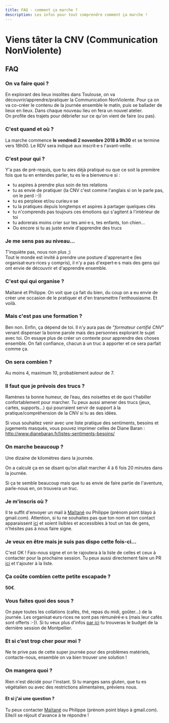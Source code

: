 ```yaml
---
title: FAQ - comment ça marche ?
description: Les infos pour tout comprendre comment ça marche !
---
```


# Viens tâter la CNV (Communication NonViolente)

## FAQ

### On va faire quoi ?

En explorant des lieux insolites dans Toulouse, on va découvrir/apprendre/pratiquer la Communication NonViolente. Pour ça on va co-créer le contenu de la journée ensemble le matin, puis se ballader de lieux en lieux.  Dans chaque nouveau lieu on fera un nouvel atelier.  
On profite des trajets pour débriefer sur ce qu'on vient de faire (ou pas).

### C'est quand et où ?

La marche commence **le vendredi 2 novembre 2018 à 9h30** et se termine vers 18h00.
Le RDV sera indiqué aux inscrit·e·s l'avant-veille.

### C'est pour qui ?

Y'a pas de pré-requis, que tu aies déjà pratiqué ou que ce soit la première fois que tu en entendes parler, tu es le·a bienvenu·e si :
- tu aspires à prendre plus soin de tes relations
- tu as envie de pratiquer (la CNV c'est comme l'anglais si on le parle pas, on le perd :-))
- tu es perplexe et/ou curieu·x·se
- tu la pratiques depuis longtemps et aspires à partager quelques clés
- tu n'comprends pas toujours ces émotions qui s'agitent à l'intérieur de toi 
- tu adorerais moins crier sur tes ami·e·s, tes enfants, ton chien... 
- Ou encore si tu as juste envie d'apprendre des trucs 

### Je me sens pas au niveau…

T’inquiète pas, nous non plus ;)  
Tout le monde est invité à prendre une posture d'apprenant·e (les organisat·eurs·rices y compris), il n'y a pas d'expert·e·s mais des gens qui ont envie de découvrir et d'apprendre ensemble.

### C'est qui qui organise ?

Maïtané et Philippe.
On voit que ça fait du bien, du coup on a eu envie de créer une occasion de le pratiquer et d'en transmettre l'enthousiasme.
Et voilà.

### Mais c'est pas une formation ?

Ben non. Enfin, ça dépend de toi. Il n'y aura pas de "*formateur certifié CNV*" venant dispenser la bonne parole mais des personnes explorant le sujet avec toi. On essaye plus de créer un contexte pour apprendre des choses ensemble. On fait confiance, chacun à un truc à apporter et ce sera parfait comme ça.

### On sera combien ?

Au moins 4, maximum 10, probablement autour de 7.

### Il faut que je prévois des trucs ?

Ramènes ta bonne humeur, de l’eau, des noisettes et de quoi t’habiller confortablement pour marcher. Tu peux aussi amener des trucs (jeux, cartes, supports...) qui pourraient servir de support à la pratique/compréhension de la CNV si tu as des idées.

Si vous souhaitez venir avec une liste pratique des sentiments, besoins et jugements masqués, vous pouvez imprimer celles de Diane Baran : http://www.dianebaran.fr/listes-sentiments-besoins/

### On marche beaucoup ?

Une dizaine de kilomètres dans la journée.

On a calculé ça en se disant qu’on allait marcher 4 à 6 fois 20 minutes dans la journée.

Si ça te semble beaucoup mais que tu as envie de faire partie de l'aventure, parle-nous en, on trouvera un truc.

### Je m'inscris où ?
Il te suffit d'envoyer un mail à [Maïtané](mailto:perso@maiwann.net) ou Philippe (prénom point blayo à gmail.com).
Attention, si tu ne souhaites pas que ton nom et ton contact apparaissent [ici](https://github.com/walkingdev/cnv/blob/master/v-31/inscriptions.md) et soient lisibles et accessibles à tout un tas de gens, n'hésites pas à nous faire signe.

### Je veux en être mais je suis pas dispo cette fois-ci...
C'est OK ! Fais-nous signe et on te rajoutera à la liste de celles et ceux à contacter pour la prochaine session. Tu peux aussi directement faire un PR [ici](https://github.com/walkingdev/cnv/blob/master/v-31/inscriptions.md) et t'ajouter à la liste. 

### Ça coûte combien cette petite escapade ?

**50€**. 

### Vous faites quoi des sous ?

On paye toutes les collations (cafés, thé, repas du midi, goûter...) de la journée. Les organisat·eurs·rices ne sont pas rémunéré·e·s (mais leur cafés sont offerts :-)). Si tu veux plus d'infos [par ici](http://walkingdev.fr/#walkingdev/cnv/blob/master/v-34-2/budget.md) tu trouveras le budget de la dernière session de Montpellier. 

### Et si c’est trop cher pour moi ?

Ne te prive pas de cette super journée pour des problèmes matériels, contacte-nous, ensemble on va bien trouver une solution !

### On mangera quoi ?

Rien n'est décidé pour l'instant. Si tu manges sans gluten, que tu es végétalien ou avec des restrictions alimentaires, préviens nous.

#### Et si j'ai une question ?

Tu peux contacter [Maïtané](mailto:perso@maiwann.net) ou Philippe (prénom point blayo à gmail.com). Elle/il se réjouit d'avance à te répondre !
